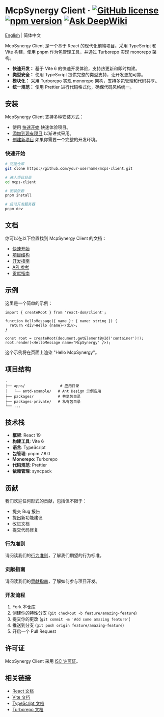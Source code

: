 # McpSynergy Client &middot; [![GitHub license](https://img.shields.io/badge/license-ISC-blue.svg)](LICENSE) [![npm version](https://img.shields.io/npm/v/mcps-client.svg?style=flat)](https://www.npmjs.com/package/mcps-client) [![Ask DeepWiki](https://deepwiki.com/badge.svg)](https://deepwiki.com/McpSynergy/client)

[English](README.md) | 简体中文

McpSynergy Client 是一个基于 React 的现代化前端项目，采用 TypeScript 和 Vite 构建，使用 pnpm 作为包管理工具，并通过 Turborepo 实现 monorepo 架构。

* **快速开发：** 基于 Vite 6 的快速开发体验，支持热更新和即时构建。
* **类型安全：** 使用 TypeScript 提供完整的类型支持，让开发更加可靠。
* **模块化：** 采用 Turborepo 实现 monorepo 架构，支持多包管理和代码共享。
* **统一规范：** 使用 Prettier 进行代码格式化，确保代码风格统一。

## 安装

McpSynergy Client 支持多种安装方式：

* 使用 [快速开始](#快速开始) 快速体验项目。
* [添加到现有项目](#添加到现有项目) 以渐进式采用。
* [创建新项目](#创建新项目) 如果你需要一个完整的开发环境。

### 快速开始

```bash
# 克隆仓库
git clone https://github.com/your-username/mcps-client.git

# 进入项目目录
cd mcps-client

# 安装依赖
pnpm install

# 启动开发服务器
pnpm dev
```

## 文档

你可以在以下位置找到 McpSynergy Client 的文档：

* [快速开始](#快速开始)
* [项目结构](#项目结构)
* [开发指南](#开发指南)
* [API 参考](#api-参考)
* [贡献指南](#贡献指南)

## 示例

这里是一个简单的示例：

```tsx
import { createRoot } from 'react-dom/client';

function HelloMessage({ name }: { name: string }) {
  return <div>Hello {name}</div>;
}

const root = createRoot(document.getElementById('container')!);
root.render(<HelloMessage name="McpSynergy" />);
```

这个示例将在页面上渲染 "Hello McpSynergy"。

## 项目结构

```
.
├── apps/                # 应用目录
│   └── antd-example/   # Ant Design 示例应用
├── packages/           # 共享包目录
├── packages-private/   # 私有包目录
└── ...
```

## 技术栈

* **框架**: React 19
* **构建工具**: Vite 6
* **语言**: TypeScript
* **包管理**: pnpm 7.8.0
* **Monorepo**: Turborepo
* **代码规范**: Prettier
* **依赖管理**: syncpack

## 贡献

我们欢迎任何形式的贡献，包括但不限于：

* 提交 Bug 报告
* 提出新功能建议
* 改进文档
* 提交代码修复

### 行为准则

请阅读我们的[行为准则](CODE_OF_CONDUCT.md)，了解我们期望的行为标准。

### 贡献指南

请阅读我们的[贡献指南](CONTRIBUTING.md)，了解如何参与项目开发。

### 开发流程

1. Fork 本仓库
2. 创建你的特性分支 (`git checkout -b feature/amazing-feature`)
3. 提交你的更改 (`git commit -m 'Add some amazing feature'`)
4. 推送到分支 (`git push origin feature/amazing-feature`)
5. 开启一个 Pull Request

## 许可证

McpSynergy Client 采用 [ISC 许可证](LICENSE)。

## 相关链接

* [React 文档](https://react.dev/)
* [Vite 文档](https://vitejs.dev/)
* [TypeScript 文档](https://www.typescriptlang.org/)
* [Turborepo 文档](https://turbo.build/repo)

